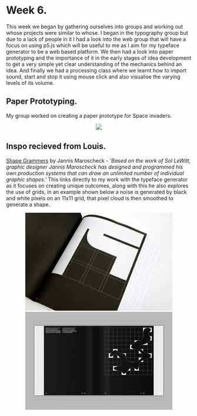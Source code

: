 
# Week 6. 
This week we began by gathering ourselves into groups and working out whose projects were similar to whose. I began in the typography group but due to a lack of people in it I had a look into the web group that will have a focus on using p5.js which will be useful to me as I aim for my typeface generator to be a web based platform. We then had a look into paper prototyping and the importance of it in the early stages of idea development to get a very simple yet clear understanding of the mechanics behind an idea. And finally we had a processing class where we learnt how to import sound, start and stop it using mouse click and also visualise the varying levels of its volume. 

## Paper Prototyping.
My group worked on creating a paper prototype for Space invaders. <br/>
<p align="center">
<img src="https://github.com/V1NNYB4RT3L5/Slave-To-The-Algorithm-/blob/master/Week%206./spaceinvaders.gif"> 
  
## Inspo recieved from Louis. 
[Shape Grammers](https://www.slanted.de/product/shape-grammars/) by Jannis Maroscheck - *'Based on the work of Sol LeWitt, graphic designer Jannis Maroscheck has designed and programmed his own production systems that can draw an unlimited number of individual graphic shapes.'* This links directly to my work with the typeface generator as it focuses on creating unique outcomes, along with this he also explores the use of grids, in an example shown below a noise is generated by black and white pixels on an 11x11 grid, that pixel cloud is then smoothed to generate a shape. 
<p align="center">
<img width="400" src="https://github.com/V1NNYB4RT3L5/Slave-To-The-Algorithm-/blob/master/Week%206./Slanted-Shape-Grammars_06.jpg"> <img width="400" src="https://github.com/V1NNYB4RT3L5/Slave-To-The-Algorithm-/blob/master/Week%206./Slanted-Shape-Grammars_17.jpg">


